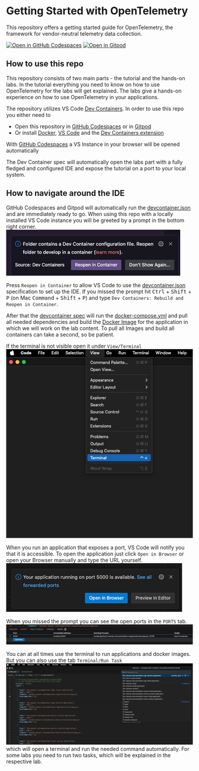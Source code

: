 # Getting Started with OpenTelemetry
This repository offers a getting started guide for OpenTelemetry, the framework for vendor-neutral telemetry data collection.

[![Open in GitHub Codespaces](https://github.com/codespaces/badge.svg)](https://codespaces.new/NovatecConsulting/opentelemetry-training) [![Open in Gitpod](https://gitpod.io/button/open-in-gitpod.svg)](https://gitpod.io/#https://github.com/NovatecConsulting/opentelemetry-training)

## How to use this repo
This repository consists of two main parts - the tutorial and the hands-on labs. In the tutorial everything you need to know on how to use OpenTelemetry for the labs will get explained. The labs give a hands-on experience on how to use OpenTelemetry in your applications.

The repository utilizes VS Code [Dev Containers](https://code.visualstudio.com/docs/devcontainers/containers). In order to use this repo you either need to
* Open this repository in [GitHub Codespaces](https://codespaces.new/NovatecConsulting/opentelemetry-training) or in [Gitpod](https://gitpod.io/#https://github.com/NovatecConsulting/opentelemetry-training)
* Or install [Docker](https://docs.docker.com/engine/install/), [VS Code](https://code.visualstudio.com/download) and the [Dev Containers extension](https://marketplace.visualstudio.com/items?itemName=ms-vscode-remote.remote-containers)

With [GitHub Codespaces](https://codespaces.new/NovatecConsulting/opentelemetry-training) a VS Instance in your browser will be opened automatically

The Dev Container spec will automatically open the labs part with a fully fledged and configured IDE and expose the tutorial on a port to your local system.

## How to navigate around the IDE
GitHub Codespaces and Gitpod will automatically run the [devcontainer.json](.devcontainer.json) and are immediately ready to go.
When using this repo with a locally installed VS Code instance you will be greeted by a prompt in the bottom right corner.
![Prompt to open the repo inside a Dev container](assets/prompt.png)

Press `Reopen in Container` to allow VS Code to use the [devcontainer.json](.devcontainer.json) specification to set up the IDE. If you missed the prompt hit <kbd>Ctrl</kbd> + <kbd>Shift</kbd> + <kbd>P</kbd> (on Mac <kbd>Command</kbd> + <kbd>Shift</kbd> + <kbd>P</kbd>) and type `Dev Containers: Rebuild and Reopen in Container`.

After that the [devcontainer spec](.devcontainer.json) will run the [docker-compose.yml](docker-compose.yml) and pull all needed dependencies and build the [Docker Image](Dockerfile) for the application in which we will work on the lab content. To pull all Images and build all containers can take a second, so be patient.

If the terminal is not visible open it under `View/Terminal`
![Open the terminal](assets/open-terminal.png)

When you run an application that exposes a port, VS Code will notify you that it is accessible. To open the application just click `Open in Browser` or open your Browser manually and type the URL yourself.
![Open the browser](assets/open-port.png)

When you missed the prompt you can see the open ports in the `PORTS` tab.
![Where to find the forwarded ports](assets/ports.png)

You can at all times use the terminal to run applications and docker images. But you can also use the tab `Terminal/Run Task`
![Tasks](assets/tasks.png)
which will open a terminal and run the needed command automatically. For some labs you need to run two tasks, which will be explained in the respective lab.